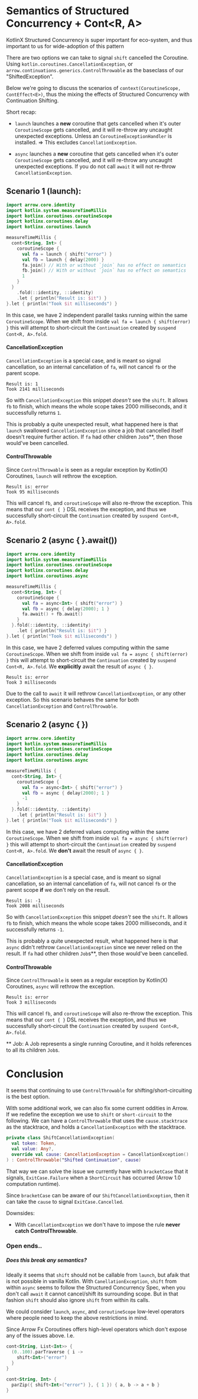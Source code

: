 # Semantics of Structured Concurrency + Cont<R, A>

KotlinX Structured Concurrency is super important for eco-system,  and thus important to us for wide-adoption of this pattern

There are two options we can take to signal `shift` cancelled the Coroutine.
Using `kotlin.coroutines.CancellationException`, or `arrow.continuations.generics.ControlThrowable`
as the baseclass of our "ShiftedException".

Below we're going to discuss the scenarios of `context(CoroutineScope, ContEffect<E>)`,
thus the mixing the effects of Structured Concurrency with Continuation Shifting.

Short recap:
 - `launch` launches a **new** coroutine that gets cancelled when it's outer `CoroutineScope` gets cancelled,
    and it will re-throw any uncaught unexpected exceptions. Unless an `CoroutineExceptionHandler` is installed.
    => This excludes `CancellationException`.

 - `async` launches a **new** coroutine that gets cancelled when it's outer `CoroutineScope` gets cancelled,
   and it will re-throw any uncaught unexpected exceptions. If you do not call `await` it will not re-throw `CancellationException`.

## Scenario 1 (launch):

```kotlin
import arrow.core.identity
import kotlin.system.measureTimeMillis
import kotlinx.coroutines.coroutineScope
import kotlinx.coroutines.delay
import kotlinx.coroutines.launch

measureTimeMillis {
  cont<String, Int> {
    coroutineScope {
      val fa = launch { shift("error") }
      val fb = launch { delay(2000) }
      fa.join() // With or without `join` has no effect on semantics
      fb.join() // With or without `join` has no effect on semantics
      1
    }
  }
    .fold(::identity, ::identity)
    .let { println("Result is: $it") }
}.let { println("Took $it milliseconds") }
```

In this case, we have 2 independent parallel tasks running within the same `CoroutineScope`.
When we shift from inside `val fa = launch { shift(error) }` this will attempt to short-circuit the `Continuation` created by `suspend Cont<R, A>.fold`.

#### CancellationException

`CancellationException` is a special case, and is meant so signal cancellation,
so an internal cancellation of `fa`, will not cancel `fb` or the parent scope.
```
Result is: 1
Took 2141 milliseconds
```
So with `CancellationException` this snippet *doesn't* see the `shift`.
It allows `fb` to finish, which means the whole scope takes 2000 milliseconds,
and it successfully returns `1`.

This is probably a quite unexpected result,
what happened here is that `launch` swallowed `CancellationException` since a job that cancelled itself doesn't require further action.
If `fa` had other children `Job`s**, then those would've been cancelled.

#### ControlThrowable

Since `ControlThrowable` is seen as a regular exception by Kotlin(X) Coroutines, `launch` will rethrow the exception.
```
Result is: error
Took 95 milliseconds
```
This will cancel `fb`, and `coroutineScope` will also re-throw the exception.
This means that our `cont { }` DSL receives the exception, and thus we successfully short-circuit the `Continuation` created by `suspend Cont<R, A>.fold`.

## Scenario 2 (async { }.await())

```kotlin
import arrow.core.identity
import kotlin.system.measureTimeMillis
import kotlinx.coroutines.coroutineScope
import kotlinx.coroutines.delay
import kotlinx.coroutines.async

measureTimeMillis {
  cont<String, Int> {
    coroutineScope {
      val fa = async<Int> { shift("error") }
      val fb = async { delay(2000); 1 }
      fa.await() + fb.await()
    }
  }.fold(::identity, ::identity)
    .let { println("Result is: $it") }
}.let { println("Took $it milliseconds") }
```

In this case, we have 2 deferred values computing within the same `CoroutineScope`.
When we shift from inside `val fa = async { shift(error) }` this will attempt to short-circuit the `Continuation` created by `suspend Cont<R, A>.fold`.
We **explicitly** await the result of `async { }`.
```
Result is: error
Took 3 milliseconds
```
Due to the call to `await` it will rethrow `CancellationException`, or any other exception.
So this scenario behaves the same for both `CancellationException` and `ControlThrowable`.

## Scenario 2 (async { })

```kotlin
import arrow.core.identity
import kotlin.system.measureTimeMillis
import kotlinx.coroutines.coroutineScope
import kotlinx.coroutines.delay
import kotlinx.coroutines.async

measureTimeMillis {
  cont<String, Int> {
    coroutineScope {
      val fa = async<Int> { shift("error") }
      val fb = async { delay(2000); 1 }
      -1
    }
  }.fold(::identity, ::identity)
    .let { println("Result is: $it") }
}.let { println("Took $it milliseconds") }
```

In this case, we have 2 deferred values computing within the same `CoroutineScope`.
When we shift from inside `val fa = async { shift(error) }` this will attempt to short-circuit the `Continuation` created by `suspend Cont<R, A>.fold`.
We **don't** await the result of `async { }`.

#### CancellationException

`CancellationException` is a special case, and is meant so signal cancellation,
so an internal cancellation of `fa`, will not cancel `fb` or the parent scope **if** we don't rely on the result.
```
Result is: -1
Took 2008 milliseconds
```
So with `CancellationException` this snippet *doesn't* see the `shift`.
It allows `fb` to finish, which means the whole scope takes 2000 milliseconds,
and it successfully returns `-1`.

This is probably a quite unexpected result,
what happened here is that `async` didn't rethrow `CancellationException` since we never relied on the result.
If `fa` had other children `Job`s**, then those would've been cancelled.

#### ControlThrowable

Since `ControlThrowable` is seen as a regular exception by Kotlin(X) Coroutines, `async` will rethrow the exception.
```
Result is: error
Took 3 milliseconds
```
This will cancel `fb`, and `coroutineScope` will also re-throw the exception.
This means that our `cont { }` DSL receives the exception, and thus we successfully short-circuit the `Continuation` created by `suspend Cont<R, A>.fold`.

** Job: A Job represents a single running Coroutine, and it holds references to all its children `Job`s.

# Conclusion

It seems that continuing to use `ControlThrowable` for shifting/short-circuiting is the best option.

With some additional work, we can also fix some current oddities in Arrow.
If we redefine the exception we use to `shift` or `short-circuit` to the following.
We can have a `ControlThrowable` that uses the `cause.stacktrace` as the stacktrace,
and holds a `CancellationException` with the stacktrace.

```kotlin
private class ShiftCancellationException(
  val token: Token,
  val value: Any?,
  override val cause: CancellationException = CancellationException()
) : ControlThrowable("Shifted Continuation", cause) 
```

That way we can solve the issue we currently have with `bracketCase` that it signals,
`ExitCase.Failure` when a `ShortCircuit` has occurred (Arrow 1.0 computation runtime).

Since `bracketCase` can be aware of our `ShiftCancellationException`,
then it can take the `cause` to signal `ExitCase.Cancelled`.

Downsides:
  - With `CancellationException` we don't have to impose the rule **never catch ControlThrowable**.

### Open ends..

##### Does this break any semantics? 

Ideally it seems that `shift` should not be callable from `launch`, but afaik that is not possible in vanilla Kotlin.
With `CanellationException`, `shift` from within `async` seems to follow the Structured Concurrency Spec, when you don't call `await` it cannot cancel/shift its surrounding scope.
But in that fashion `shift` should also ignore `shift` from within its calls.

We could consider `launch`, `async`, and `coroutineScope` low-level operators where people need to keep the above restrictions in mind.

Since Arrow Fx Coroutines offers high-level operators which don't expose any of the issues above. I.e.
```kotlin
cont<String, List<Int>> {
  (0..100).parTraverse { i ->
    shift<Int>("error")
  }
}

cont<String, Int> {
  parZip({ shift<Int>("error") }, { 1 }) { a, b -> a + b }
}
```
